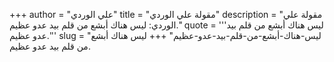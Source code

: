 +++
author = "علي الوردي"
title = "مقولة علي الوردي"
description = "مقولة علي الوردي: ليس هناك أبشع من قلم بيد عدو عظيم."
quote = '''ليس هناك أبشع من قلم بيد عدو عظيم.''' 
slug = "ليس-هناك-أبشع-من-قلم-بيد-عدو-عظيم"
+++
ليس هناك أبشع من قلم بيد عدو عظيم.
